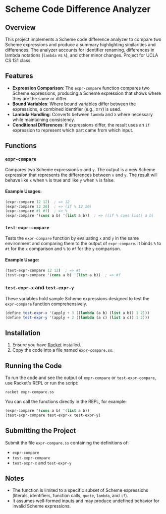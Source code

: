 # Scheme Code Difference Analyzer

## Overview
This project implements a Scheme code difference analyzer to compare two Scheme expressions and produce a summary highlighting similarities and differences. The analyzer accounts for identifier renaming, differences in lambda notations (`lambda` vs `λ`), and other minor changes. Project for UCLA CS 131 class.

## Features
- **Expression Comparison**: The `expr-compare` function compares two Scheme expressions, producing a Scheme expression that shows where they are the same or differ.
- **Bound Variables**: Where bound variables differ between the expressions, a combined identifier (e.g., `X!Y`) is used.
- **Lambda Handling**: Converts between `lambda` and `λ` where necessary while maintaining consistency.
- **Conditional Differences**: If expressions differ, the result uses an `if` expression to represent which part came from which input.

## Functions
### `expr-compare`
Compares two Scheme expressions `x` and `y`. The output is a new Scheme expression that represents the differences between `x` and `y`. The result will behave like `x` when `%` is true and like `y` when `%` is false.

#### Example Usages:
```scheme
(expr-compare 12 12)  ; => 12
(expr-compare 12 20)  ; => (if % 12 20)
(expr-compare #t #f)  ; => %
(expr-compare '(cons a b) '(list a b))  ; => ((if % cons list) a b)
```

### `test-expr-compare`
Tests the `expr-compare` function by evaluating `x` and `y` in the same environment and comparing them to the output of `expr-compare`. It binds `%` to `#t` for the `x` comparison and `%` to `#f` for the `y` comparison.

#### Example Usage:
```scheme
(test-expr-compare 12 12)  ; => #t
(test-expr-compare '(cons a b) '(list a b))  ; => #f
```

### `test-expr-x` and `test-expr-y`
These variables hold sample Scheme expressions designed to test the `expr-compare` function comprehensively.

```scheme
(define test-expr-x '(apply + 3 ((lambda (a b) (list a b)) 1 2)))
(define test-expr-y '(apply + 2 ((lambda (a c) (list a c)) 1 2)))
```

## Installation
1. Ensure you have [Racket](https://racket-lang.org/) installed.
2. Copy the code into a file named `expr-compare.ss`.

## Running the Code
To run the code and see the output of `expr-compare` or `test-expr-compare`, use Racket's REPL or run the script:
```bash
racket expr-compare.ss
```

You can call the functions directly in the REPL, for example:
```scheme
(expr-compare '(cons a b) '(list a b))
(test-expr-compare test-expr-x test-expr-y)
```

## Submitting the Project
Submit the file `expr-compare.ss` containing the definitions of:
- `expr-compare`
- `test-expr-compare`
- `test-expr-x` and `test-expr-y`

## Notes
- The function is limited to a specific subset of Scheme expressions (literals, identifiers, function calls, `quote`, `lambda`, and `if`).
- It assumes well-formed inputs and may produce undefined behavior for invalid Scheme expressions.
